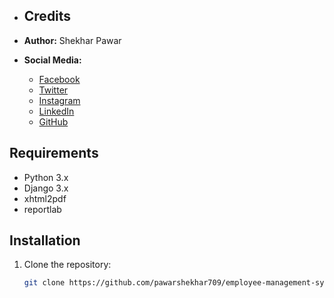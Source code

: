 

- ## Credits

- **Author:** Shekhar Pawar
- **Social Media:**
  - [Facebook](https://www.facebook.com/pawar.shekhar.58)
  - [Twitter](https://twitter.com/Shekharpawar709?s=08)
  - [Instagram](https://instagram.com/shekharpawar__?igshid=cpaihz24m5pw)
  - [LinkedIn](https://www.linkedin.com/in/shekhar-pawar-80006a1a9)
  - [GitHub](https://www.github.com/pawarshekhar709?hr_r=1)
 
    

## Requirements

- Python 3.x
- Django 3.x
- xhtml2pdf
- reportlab

## Installation

1. Clone the repository:

   ```bash
   git clone https://github.com/pawarshekhar709/employee-management-system.git
